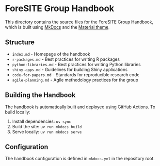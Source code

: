 # ForeSITE Group Handbook

This directory contains the source files for the ForeSITE Group Handbook, which is built using [MkDocs](https://www.mkdocs.org/) and the [Material theme](https://squidfunk.github.io/mkdocs-material/).

## Structure

- `index.md` - Homepage of the handbook
- `r-packages.md` - Best practices for writing R packages
- `python-libraries.md` - Best practices for writing Python libraries  
- `shiny-apps.md` - Guidelines for building Shiny applications
- `code-for-papers.md` - Standards for reproducible research code
- `agile-planning.md` - Agile methodology practices for the group

## Building the Handbook

The handbook is automatically built and deployed using GitHub Actions. To build locally:

1. Install dependencies: `uv sync`
2. Build the site: `uv run mkdocs build`
3. Serve locally: `uv run mkdocs serve`

## Configuration

The handbook configuration is defined in `mkdocs.yml` in the repository root.
